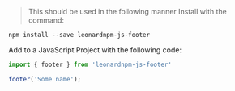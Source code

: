 > This should be used in the following manner
Install with the command:

```
npm install --save leonardnpm-js-footer
```

Add to a JavaScript Project with the following code:

```javascript
import { footer } from 'leonardnpm-js-footer'

footer('Some name');

```